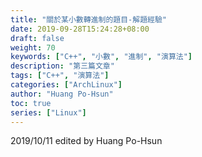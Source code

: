```yaml
---
title: "關於某小數轉進制的題目-解題經驗"
date: 2019-09-28T15:24:28+08:00
draft: false
weight: 70
keywords: ["C++", "小數", "進制", "演算法"]
description: "第三篇文章"
tags: ["C++", "演算法"]
categories: ["ArchLinux"]
author: "Huang Po-Hsun"
toc: true
series: ["Linux"]
---
```

2019/10/11 edited by Huang Po-Hsun 

